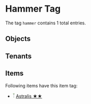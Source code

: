 # Hammer Tag

The tag `hammer` contains 1 total entries.

## Objects

## Tenants

## Items

Following items have this item tag:

- <img src="https://raw.githubusercontent.com/Ceterai/Enternia/main/items/active/weapons/melee/alta/heavy/ct_astralis.png" alt="Astralis ★★ icon" loading="lazy" height=16px width="auto" /> [Astralis ★★](https://ceterai.github.io/MyEnternia/Wiki/Astralis)

